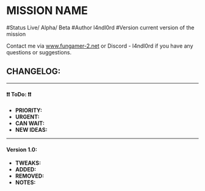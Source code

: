 # MISSION NAME

#Status Live/ Alpha/ Beta
#Author l4ndl0rd
#Version current version of the mission

Contact me via www.fungamer-2.net or Discord - l4ndl0rd if you have any questions or suggestions.

## CHANGELOG:
___
####  ❗❗ ToDo: ❗❗
- **PRIORITY:**
- **URGENT:**
- **CAN WAIT:**
- **NEW IDEAS:**
___
#### Version 1.0:
- **TWEAKS:**
- **ADDED:**
- **REMOVED:**
- **NOTES:**

